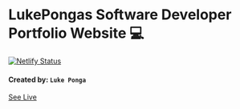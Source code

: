 # LukePongas Software Developer Portfolio Website 💻
  [![Netlify Status](https://api.netlify.com/api/v1/badges/84068cb6-7c66-462b-bb5d-1d03eaa6bfdd/deploy-status)](https://app.netlify.com/sites/lukeponga/deploys) 
#### Created by: ``Luke Ponga``
[See Live](https://lukeponga.netlify.app)

